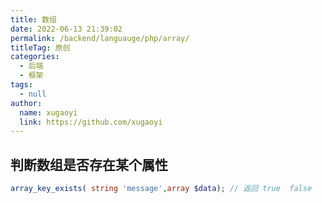 ```yaml
---
title: 数组
date: 2022-06-13 21:39:02
permalink: /backend/languauge/php/array/
titleTag: 原创
categories: 
  - 后端
  - 框架
tags: 
  - null
author: 
  name: xugaoyi
  link: https://github.com/xugaoyi
---
```

## 判断数组是否存在某个属性
```php
array_key_exists( string 'message',array $data); // 返回 true  false
```